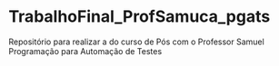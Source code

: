 # TrabalhoFinal_ProfSamuca_pgats
Repositório para realizar a do curso de Pós com o Professor Samuel Programação para Automação de Testes 
